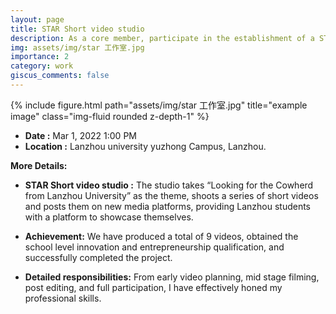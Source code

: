 ```yaml
---
layout: page
title: STAR Short video studio
description: As a core member, participate in the establishment of a STAR short video studio.
img: assets/img/star 工作室.jpg
importance: 2
category: work
giscus_comments: false
---
```

<div class="row">
    <div class="col-sm mt-3 mt-md-0">
        {% include figure.html path="assets/img/star 工作室.jpg" title="example image" class="img-fluid rounded z-depth-1" %}
    </div>
</div>


- **Date :**        Mar 1, 2022 1:00 PM
- **Location :**     Lanzhou university
                  yuzhong Campus, Lanzhou.

**More Details:**

 - **STAR Short video studio :** The studio takes “Looking for the Cowherd from Lanzhou University” as the theme, shoots a series of short videos and posts them on new media platforms, providing Lanzhou students with a platform to showcase themselves.

 - **Achievement:** We have produced a total of 9 videos, obtained the school level innovation and entrepreneurship qualification, and successfully completed the project.

 - **Detailed responsibilities:** From early video planning, mid stage filming, post editing, and full participation, I have effectively honed my professional skills.
    

